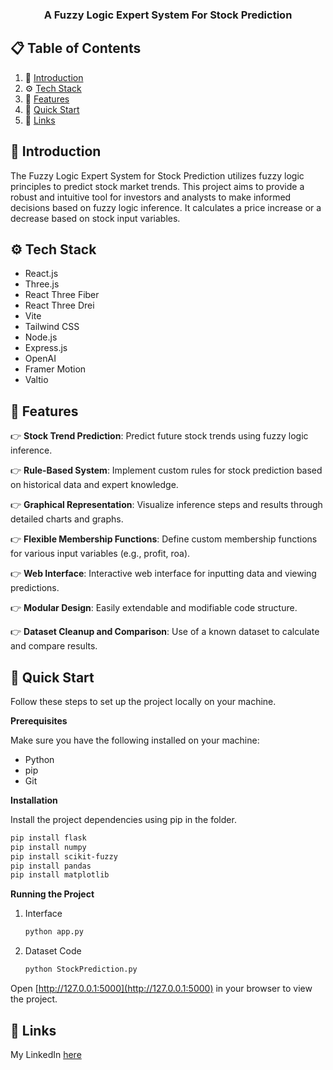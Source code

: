 <div align="center">
  <!-- <br />
    <a href="https://youtu.be/ZqEa8fTxypQ?feature=shared" target="_blank">
      <img src="https://github.com/adrianhajdin/project_threejs_ai/assets/151519281/a7ad05c5-28a5-423f-b6ac-c98f8a5c428a" alt="Project Banner">
    </a>
  <br /> -->
 
  <!-- <div>
    <img src="https://img.shields.io/badge/-React_JS-black?style=for-the-badge&logoColor=white&logo=react&color=61DAFB" alt="react.js" />
    <img src="https://img.shields.io/badge/-Three_JS-black?style=for-the-badge&logoColor=white&logo=threedotjs&color=000000" alt="three.js" />
    <img src="https://img.shields.io/badge/-Tailwind_CSS-black?style=for-the-badge&logoColor=white&logo=tailwindcss&color=06B6D4" alt="tailwindcss" />
  </div> -->

  <h3 align="center">A Fuzzy Logic Expert System For Stock Prediction</h3>

</div>

## 📋 <a name="table">Table of Contents</a>

1. 🤖 [Introduction](#introduction)
2. ⚙️ [Tech Stack](#tech-stack)
3. 🔋 [Features](#features)
4. 🤸 [Quick Start](#quick-start)
5. 🔗 [Links](#links)



## <a name="introduction">🤖 Introduction</a>

The Fuzzy Logic Expert System for Stock Prediction utilizes fuzzy logic principles to predict stock market trends. This project aims to provide a robust and intuitive tool for investors and analysts to make informed decisions based on fuzzy logic inference.
It calculates a price increase or a decrease based on stock input variables. 

## <a name="tech-stack">⚙️ Tech Stack</a>

- React.js
- Three.js
- React Three Fiber
- React Three Drei
- Vite
- Tailwind CSS
- Node.js
- Express.js
- OpenAI
- Framer Motion
- Valtio

## <a name="features">🔋 Features</a>

👉 **Stock Trend Prediction**: Predict future stock trends using fuzzy logic inference.

👉 **Rule-Based System**: Implement custom rules for stock prediction based on historical data and expert knowledge.

👉 **Graphical Representation**: Visualize inference steps and results through detailed charts and graphs.

👉 **Flexible Membership Functions**: Define custom membership functions for various input variables (e.g., profit, roa).

👉 **Web Interface**: Interactive web interface for inputting data and viewing predictions.

👉 **Modular Design**: Easily extendable and modifiable code structure.

👉 **Dataset Cleanup and Comparison**: Use of a known dataset to calculate and compare results.


## <a name="quick-start">🤸 Quick Start</a>

Follow these steps to set up the project locally on your machine.

**Prerequisites**

Make sure you have the following installed on your machine:

- Python
- pip
- Git

**Installation**

Install the project dependencies using pip in the folder.

```bash
pip install flask
pip install numpy
pip install scikit-fuzzy
pip install pandas
pip install matplotlib
```

**Running the Project**

1. Interface
   ```bash
   python app.py
   ```
2. Dataset Code
   ```bash
   python StockPrediction.py
   ```

Open [http://127.0.0.1:5000](http://127.0.0.1:5000) in your browser to view the project.

</details>

## <a name="links">🔗 Links</a>

My LinkedIn [here](https://www.linkedin.com/in/hrayr-derbedrossian/)

